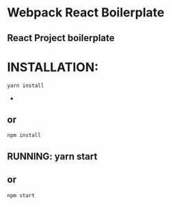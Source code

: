 Webpack React Boilerplate
=========================
React Project boilerplate
-------------------------

INSTALLATION:
=============
    yarn install 
-
or
-
    npm install

RUNNING:
    yarn start
-
or
-
    npm start
